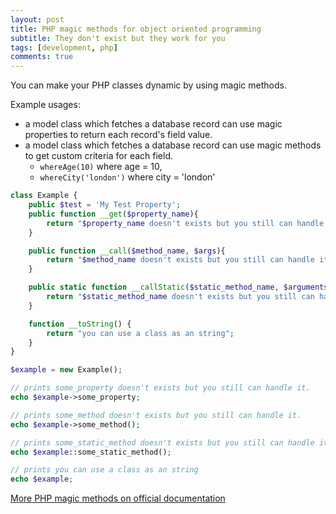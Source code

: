 ```yaml
---
layout: post
title: PHP magic methods for object oriented programming
subtitle: They don't exist but they work for you
tags: [development, php]
comments: true
---
```


You can make your PHP classes dynamic by using magic methods.

Example usages:
- a model class which fetches a database record can use magic properties to return each record's field value.
- a model class which fetches a database record can use magic methods to get custom criteria for each field. 
  - `whereAge(10)` where age = 10,
  - `whereCity('london')` where city = 'london'


```php
class Example {
    public $test = 'My Test Property';
    public function __get($property_name){
        return "$property_name doesn't exists but you still can handle it.";
    }

    public function __call($method_name, $args){
        return "$method_name doesn't exists but you still can handle it.";
    }

    public static function __callStatic($static_method_name, $arguments){
        return "$static_method_name doesn't exists but you still can handle it.";
    }

    function __toString() {
        return "you can use a class as an string";
    }
}

$example = new Example();

// prints some_property doesn't exists but you still can handle it.
echo $example->some_property;

// prints some_method doesn't exists but you still can handle it.
echo $example->some_method();

// prints some_static_method doesn't exists but you still can handle it.
echo $example::some_static_method();

// prints you can use a class as an string
echo $example;
```

[More PHP magic methods on official documentation](https://www.php.net/manual/en/language.oop5.magic.php)
